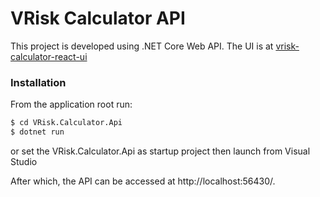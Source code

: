 # VRisk Calculator API
This project is developed using .NET Core Web API. The UI is at [vrisk-calculator-react-ui](https://github.com/anthonyersen/vrisk-calculator-react-ui)

### Installation
From the application root run:

```sh
$ cd VRisk.Calculator.Api
$ dotnet run
```
or set the VRisk.Calculator.Api as startup project then launch from Visual Studio

After which, the API can be accessed at http://localhost:56430/.
